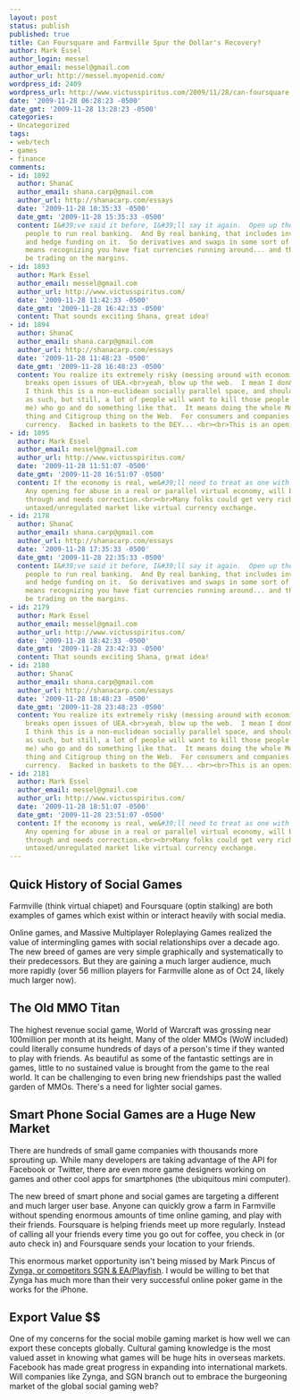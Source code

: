 ```yaml
---
layout: post
status: publish
published: true
title: Can Foursquare and Farmville Spur the Dollar's Recovery?
author: Mark Essel
author_login: messel
author_email: messel@gmail.com
author_url: http://messel.myopenid.com/
wordpress_id: 2409
wordpress_url: http://www.victusspiritus.com/2009/11/28/can-foursquare-and-farmville-spur-the-dollars-recovery/
date: '2009-11-28 06:28:23 -0500'
date_gmt: '2009-11-28 13:28:23 -0500'
categories:
- Uncategorized
tags:
- web/tech
- games
- finance
comments:
- id: 1892
  author: ShanaC
  author_email: shana.carp@gmail.com
  author_url: http://shanacarp.com/essays
  date: '2009-11-28 10:35:33 -0500'
  date_gmt: '2009-11-28 15:35:33 -0500'
  content: I&#39;ve said it before, I&#39;ll say it again.  Open up the API, and allow
    people to run real banking.  And By real banking, that includes investment banking
    and hedge funding on it.  So derivatives and swaps in some sort of regulated environment.  it
    means recognizing you have fiat currencies running around... and that you should
    be trading on the margins.
- id: 1893
  author: Mark Essel
  author_email: messel@gmail.com
  author_url: http://www.victusspiritus.com/
  date: '2009-11-28 11:42:33 -0500'
  date_gmt: '2009-11-28 16:42:33 -0500'
  content: That sounds exciting Shana, great idea!
- id: 1894
  author: ShanaC
  author_email: shana.carp@gmail.com
  author_url: http://shanacarp.com/essays
  date: '2009-11-28 11:48:23 -0500'
  date_gmt: '2009-11-28 16:48:23 -0500'
  content: You realize its extremely risky (messing around with economies?) and possibly
    breaks open issues of UEA.<br>yeah, blow up the web.  I mean I don&#39;t mind,
    I think this is a non-euclidean socially parallel space, and should be treated
    as such, but still, a lot of people will want to kill those people (including
    me) who go and do something like that.  It means doing the whole Morgan Stanley
    thing and Citigroup thing on the Web.  For consumers and companies.  with Web
    currency.  Backed in baskets to the DEY... <br><br>This is an opening for a screwup...
- id: 1895
  author: Mark Essel
  author_email: messel@gmail.com
  author_url: http://www.victusspiritus.com/
  date: '2009-11-28 11:51:07 -0500'
  date_gmt: '2009-11-28 16:51:07 -0500'
  content: If the economy is real, we&#39;ll need to treat as one with regulations.
    Any opening for abuse in a real or parallel virtual economy, will be railroaded
    through and needs correction.<br><br>Many folks could get very rich off of an
    untaxed/unregulated market like virtual currency exchange.
- id: 2178
  author: ShanaC
  author_email: shana.carp@gmail.com
  author_url: http://shanacarp.com/essays
  date: '2009-11-28 17:35:33 -0500'
  date_gmt: '2009-11-28 22:35:33 -0500'
  content: I&#39;ve said it before, I&#39;ll say it again.  Open up the API, and allow
    people to run real banking.  And By real banking, that includes investment banking
    and hedge funding on it.  So derivatives and swaps in some sort of regulated environment.  it
    means recognizing you have fiat currencies running around... and that you should
    be trading on the margins.
- id: 2179
  author: Mark Essel
  author_email: messel@gmail.com
  author_url: http://www.victusspiritus.com/
  date: '2009-11-28 18:42:33 -0500'
  date_gmt: '2009-11-28 23:42:33 -0500'
  content: That sounds exciting Shana, great idea!
- id: 2180
  author: ShanaC
  author_email: shana.carp@gmail.com
  author_url: http://shanacarp.com/essays
  date: '2009-11-28 18:48:23 -0500'
  date_gmt: '2009-11-28 23:48:23 -0500'
  content: You realize its extremely risky (messing around with economies?) and possibly
    breaks open issues of UEA.<br>yeah, blow up the web.  I mean I don&#39;t mind,
    I think this is a non-euclidean socially parallel space, and should be treated
    as such, but still, a lot of people will want to kill those people (including
    me) who go and do something like that.  It means doing the whole Morgan Stanley
    thing and Citigroup thing on the Web.  For consumers and companies.  with Web
    currency.  Backed in baskets to the DEY... <br><br>This is an opening for a screwup...
- id: 2181
  author: Mark Essel
  author_email: messel@gmail.com
  author_url: http://www.victusspiritus.com/
  date: '2009-11-28 18:51:07 -0500'
  date_gmt: '2009-11-28 23:51:07 -0500'
  content: If the economy is real, we&#39;ll need to treat as one with regulations.
    Any opening for abuse in a real or parallel virtual economy, will be railroaded
    through and needs correction.<br><br>Many folks could get very rich off of an
    untaxed/unregulated market like virtual currency exchange.
---
```

<h2>Quick History of Social Games</h2>
<p>Farmville (think virtual chiapet) and Foursquare (optin stalking) are both examples of games which exist within or interact heavily with social media. </p>
<p>Online games, and Massive Multiplayer Roleplaying Games realized the value of intermingling games with social relationships over a decade ago. The new breed of games are very simple graphically and systematically to their predecessors. But they are gaining a much larger audience, much more rapidly (over 56 million players for Farmville alone as of Oct 24, likely much larger now).</p>
<h2>The Old MMO Titan</h2>
<p>The highest revenue social game, World of Warcraft was grossing near 100million per month at its height. Many of the older MMOs (WoW included) could literally consume hundreds of days of a person's time if they wanted to play with friends. As beautiful as some of the fantastic settings are in games, little to no sustained value is brought from the game to the real world. It can be challenging to even bring new friendships past the walled garden of MMOs. There's a need for lighter social games.  </p>
<h2>Smart Phone Social Games are a Huge New Market</h2>
<p>There are hundreds of small game companies with thousands more sprouting up. While many developers are taking advantage of the API for Facebook or Twitter, there are even more game designers working on games and other cool apps for smartphones (the ubiquitous mini computer). </p>
<p>The new breed of smart phone and social games are targeting a different and much larger user base. Anyone can quickly grow a farm in Farmville without spending enormous amounts of time online gaming, and play with their friends. Foursquare is helping friends meet up more regularly. Instead of calling all your friends every time you go out for coffee, you check in (or auto check in) and Foursquare sends your location to your friends.</p>
<p>This enormous market opportunity isn't being missed by Mark Pincus of<br />
<a href="http://www.pocketgamer.biz/r/PG.Biz/Zynga+news/news.asp?c=10943">Zynga, or competitors SGN & EA/Playfish</a>. I would be willing to bet that Zynga has much more than their very successful online poker game in the works for the iPhone.</p>
<h2>Export Value $$</h2>
<p>One of my concerns for the social mobile gaming market is how well we can export these concepts globally. Cultural gaming knowledge is the most valued asset in knowing what games will be huge hits in overseas markets. Facebook has made great progress in expanding into international markets. Will companies like Zynga, and SGN branch out to embrace the burgeoning market of the global social gaming web?</p>
